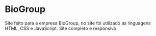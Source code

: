 # BioGroup
Site feito para a empresa BioGroup, no site foi utilizado as linguagens HTML, CSS e JavaScript. Site completo e responsivo.
